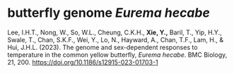 # butterfly genome <i>Eurema hecabe</i>

Lee, I.H.T., Nong, W., So, W.L., Cheung, C.K.H., <b>Xie, Y.,</b> Baril, T., Yip, H.Y., Swale, T., Chan, S.K.F., Wei, Y., Lo, N., Hayward, A., Chan, T.F., Lam, H., & Hui, J.H.L. (2023). The genome and sex-dependent responses to temperature in the common yellow butterfly, <i>Eurema hecabe</i>. BMC Biology, 21, 200. https://doi.org/10.1186/s12915-023-01703-1
